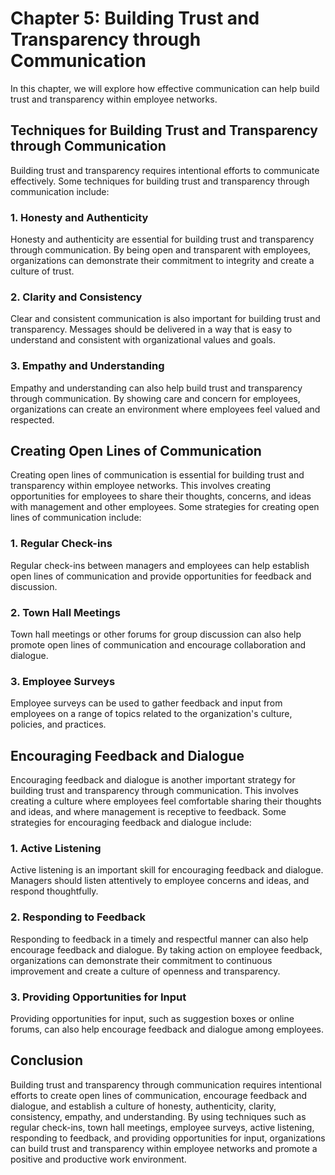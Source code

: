 Chapter 5: Building Trust and Transparency through Communication
================================================================

In this chapter, we will explore how effective communication can help build trust and transparency within employee networks.

Techniques for Building Trust and Transparency through Communication
--------------------------------------------------------------------

Building trust and transparency requires intentional efforts to communicate effectively. Some techniques for building trust and transparency through communication include:

### 1. Honesty and Authenticity

Honesty and authenticity are essential for building trust and transparency through communication. By being open and transparent with employees, organizations can demonstrate their commitment to integrity and create a culture of trust.

### 2. Clarity and Consistency

Clear and consistent communication is also important for building trust and transparency. Messages should be delivered in a way that is easy to understand and consistent with organizational values and goals.

### 3. Empathy and Understanding

Empathy and understanding can also help build trust and transparency through communication. By showing care and concern for employees, organizations can create an environment where employees feel valued and respected.

Creating Open Lines of Communication
------------------------------------

Creating open lines of communication is essential for building trust and transparency within employee networks. This involves creating opportunities for employees to share their thoughts, concerns, and ideas with management and other employees. Some strategies for creating open lines of communication include:

### 1. Regular Check-ins

Regular check-ins between managers and employees can help establish open lines of communication and provide opportunities for feedback and discussion.

### 2. Town Hall Meetings

Town hall meetings or other forums for group discussion can also help promote open lines of communication and encourage collaboration and dialogue.

### 3. Employee Surveys

Employee surveys can be used to gather feedback and input from employees on a range of topics related to the organization's culture, policies, and practices.

Encouraging Feedback and Dialogue
---------------------------------

Encouraging feedback and dialogue is another important strategy for building trust and transparency through communication. This involves creating a culture where employees feel comfortable sharing their thoughts and ideas, and where management is receptive to feedback. Some strategies for encouraging feedback and dialogue include:

### 1. Active Listening

Active listening is an important skill for encouraging feedback and dialogue. Managers should listen attentively to employee concerns and ideas, and respond thoughtfully.

### 2. Responding to Feedback

Responding to feedback in a timely and respectful manner can also help encourage feedback and dialogue. By taking action on employee feedback, organizations can demonstrate their commitment to continuous improvement and create a culture of openness and transparency.

### 3. Providing Opportunities for Input

Providing opportunities for input, such as suggestion boxes or online forums, can also help encourage feedback and dialogue among employees.

Conclusion
----------

Building trust and transparency through communication requires intentional efforts to create open lines of communication, encourage feedback and dialogue, and establish a culture of honesty, authenticity, clarity, consistency, empathy, and understanding. By using techniques such as regular check-ins, town hall meetings, employee surveys, active listening, responding to feedback, and providing opportunities for input, organizations can build trust and transparency within employee networks and promote a positive and productive work environment.
